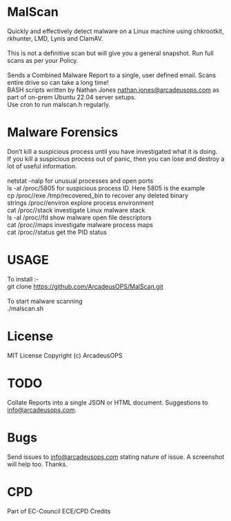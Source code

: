 # MalScan
 Quickly and effectively detect malware on a Linux machine using chkrootkit, rkhunter, LMD, Lynis and ClamAV. <br/>
 <br/>
 This is not a definitive scan but will give you a general snapshot. Run full scans as per your Policy. <br/>
 <br/>
 Sends a Combined Malware Report to a single, user defined email. Scans entire drive so can take a long time! <br/>
 BASH scripts written by Nathan Jones nathan.jones@arcadeusops.com as part of on-prem Ubuntu 22.04 server setups. <br/>
 Use cron to run malscan.h regularly. <br/>

# Malware Forensics
Don’t kill a suspicious process until you have investigated what it is doing. <br/>
If you kill a suspicious process out of panic, then you can lose and destroy a lot of useful information. <br/>
<br/>
netstat -nalp                           for unusual processes and open ports <br/>
ls -al /proc/5805                       for suspicious process ID. Here 5805 is the example <br/>
cp /proc/<PID>/exe /tmp/recovered_bin   to recover any deleted binary <br/>
strings /proc/<PID>/environ             explore process environment <br/>
cat /proc/<PID>/stack                   investigate Linux malware stack <br/>
ls -al /proc/<PID>/fd                   show malware open file descriptors <br/>
cat /proc/<PID>/maps                    investigate malware process maps <br/>
cat /proc/<PID>/status                  get the PID status <br/>

# USAGE
To install :- <br/>
git clone https://github.com/ArcadeusOPS/MalScan.git <br/>
<br/>
To start malware scanning  <br/>
./malscan.sh <br/>

# License
MIT License
Copyright (c) ArcadeusOPS

# TODO
Collate Reports into a single JSON or HTML document. Suggestions to info@arcadeusops.com.

# Bugs
Send issues to info@arcadeusops.com stating nature of issue. A screenshot will help too. Thanks.

# CPD
Part of EC-Council ECE/CPD Credits
